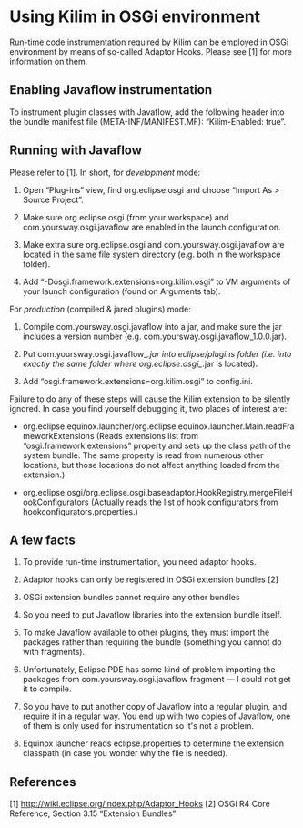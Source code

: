 Using Kilim in OSGi environment
===============================


Run-time code instrumentation required by Kilim can be employed in OSGi environment
by means of so-called Adaptor Hooks. Please see [1] for more information on them.


Enabling Javaflow instrumentation
---------------------------------

To instrument plugin classes with Javaflow, add the following header into the 
bundle manifest file (META-INF/MANIFEST.MF): “Kilim-Enabled: true”.


Running with Javaflow
---------------------

Please refer to [1]. In short, for *development* mode:

1) Open “Plug-ins” view, find org.eclipse.osgi and choose “Import As > Source Project”.

2) Make sure org.eclipse.osgi (from your workspace) and com.yoursway.osgi.javaflow
are enabled in the launch configuration.

3) Make extra sure org.eclipse.osgi and com.yoursway.osgi.javaflow are located
in the same file system directory (e.g. both in the workspace folder).

4) Add “-Dosgi.framework.extensions=org.kilim.osgi” to VM arguments of
your launch configuration (found on Arguments tab).


For *production* (compiled & jared plugins) mode:

1) Compile com.yoursway.osgi.javaflow into a jar, and make sure the jar includes
a version number (e.g. com.yoursway.osgi.javaflow_1.0.0.jar).

2) Put com.yoursway.osgi.javaflow_*.jar into eclipse/plugins folder (i.e. into
exactly the same folder where org.eclipse.osgi_*.jar is located).

3) Add “osgi.framework.extensions=org.kilim.osgi” to config.ini.


Failure to do any of these steps will cause the Kilim extension to be silently
ignored. In case you find yourself debugging it, two places of interest are:

- org.eclipse.equinox.launcher/org.eclipse.equinox.launcher.Main.readFrameworkExtensions
(Reads extensions list from “osgi.framework.extensions” property and sets up
the class path of the system bundle. The same property is read from numerous other
locations, but those locations do not affect anything loaded from the extension.)

- org.eclipse.osgi/org.eclipse.osgi.baseadaptor.HookRegistry.mergeFileHookConfigurators
(Actually reads the list of hook configurators from hookconfigurators.properties.)


A few facts
-----------

1) To provide run-time instrumentation, you need adaptor hooks.

2) Adaptor hooks can only be registered in OSGi extension bundles [2]

3) OSGi extension bundles cannot require any other bundles

4) So you need to put Javaflow libraries into the extension bundle itself.

5) To make Javaflow available to other plugins, they must import the packages
rather than requiring the bundle (something you cannot do with fragments).

6) Unfortunately, Eclipse PDE has some kind of problem importing the packages
from com.yoursway.osgi.javaflow fragment — I could not get it to compile.

7) So you have to put another copy of Javaflow into a regular plugin, and
require it in a regular way. You end up with two copies of Javaflow, one of
them is only used for instrumentation so it's not a problem.

8) Equinox launcher reads eclipse.properties to determine the extension classpath
(in case you wonder why the file is needed).


References
----------

[1] http://wiki.eclipse.org/index.php/Adaptor_Hooks
[2] OSGi R4 Core Reference, Section 3.15 “Extension Bundles”
